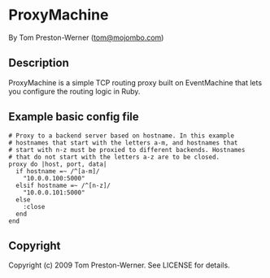 ProxyMachine
============

By Tom Preston-Werner (tom@mojombo.com)


Description
-----------

ProxyMachine is a simple TCP routing proxy built on EventMachine that lets you
configure the routing logic in Ruby.


Example basic config file
-------------------------

    # Proxy to a backend server based on hostname. In this example
    # hostnames that start with the letters a-m, and hostnames that
    # start with n-z must be proxied to different backends. Hostnames
    # that do not start with the letters a-z are to be closed.
    proxy do |host, port, data|
      if hostname =~ /^[a-m]/
        "10.0.0.100:5000"
      elsif hostname =~ /^[n-z]/
        "10.0.0.101:5000"
      else
        :close
      end
    end


Copyright
---------

Copyright (c) 2009 Tom Preston-Werner. See LICENSE for details.